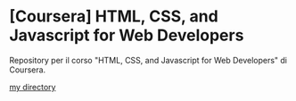 # [Coursera] HTML, CSS, and Javascript for Web Developers
Repository per il corso "HTML, CSS, and Javascript for Web Developers" di Coursera.

[my directory](test_dir)
